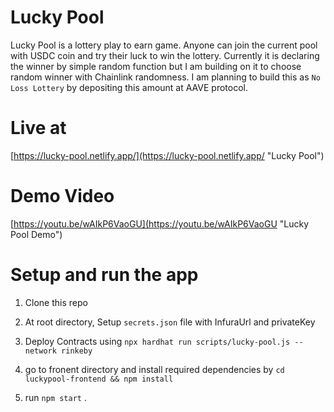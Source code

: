 # Lucky Pool

Lucky Pool is a lottery play to earn game. Anyone can join the current pool with USDC coin and try their luck to win the lottery. Currently it is declaring the winner by simple random function but I am building on it to choose random winner with Chainlink randomness. I am planning to build this as `No Loss Lottery` by depositing this amount at AAVE protocol.

# Live at

[https://lucky-pool.netlify.app/](https://lucky-pool.netlify.app/ "Lucky Pool")

# Demo Video

[https://youtu.be/wAIkP6VaoGU](https://youtu.be/wAIkP6VaoGU "Lucky Pool Demo")

# Setup and run the app

1. Clone this repo

2. At root directory, Setup `secrets.json` file with InfuraUrl and privateKey <br />

2. Deploy Contracts using `npx hardhat run scripts/lucky-pool.js --network rinkeby`<br />

3. go to fronent directory and install required dependencies by `cd luckypool-frontend && npm install`<br />

4. run `npm start` .<br />
